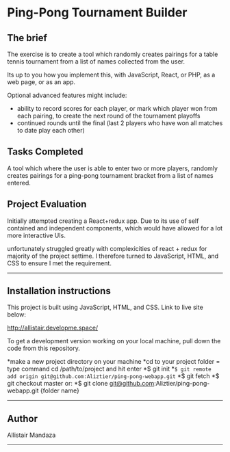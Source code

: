 # Ping-Pong Tournament Builder
## The brief

The exercise is to create a tool which randomly creates pairings for a table tennis tournament from a list of names collected from the user.

Its up to you how you implement this, with JavaScript, React, or PHP, as a web page, or as an app.

Optional advanced features might include:
* ability to record scores for each player, or mark which player won from each pairing, to create the next round of the tournament playoffs
* continued rounds until the final (last 2 players who have won all matches to date play each other)
## Tasks Completed

A tool which where the user is able to enter two or more players, randomly creates pairings for a ping-pong tournament bracket from a list of names entered.  

## Project Evaluation

Initially attempted creating a React+redux app. Due to its use of self contained and independent components, which would have allowed for a lot more interactive UIs.

unfortunately struggled greatly with complexicities of react + redux for majority of the project settime.
I therefore turned to JavaScript, HTML, and CSS to ensure I met the requirement.

---

## Installation instructions

This project is built using JavaScript, HTML, and CSS.  Link to live site below:

http://allistair.developme.space/

To get a development version working on your local machine, pull down the code from this repository.  

*make a new project directory on your machine
*cd to your project folder = type command cd /path/to/project and hit enter
*$ git init
*`$ git remote add origin git@github.com:Aliztier/ping-pong-webapp.git`
*$ git fetch
*$ git checkout master
or:
*$ git clone git@github.com:Aliztier/ping-pong-webapp.git {folder name}


---



## Author

Allistair Mandaza

---
